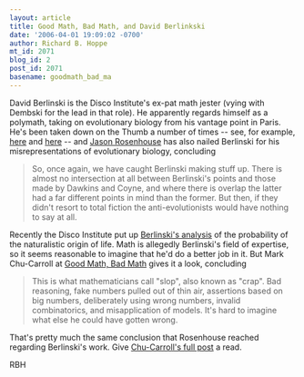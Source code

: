 ```yaml
---
layout: article
title: Good Math, Bad Math, and David Berlinkski
date: '2006-04-01 19:09:02 -0700'
author: Richard B. Hoppe
mt_id: 2071
blog_id: 2
post_id: 2071
basename: goodmath_bad_ma
---
```

David Berlinski is the Disco Institute's ex-pat math jester (vying with Dembski for the lead in that role).  He apparently regards himself as a polymath, taking on evolutionary biology from his vantage point in Paris.  He's been taken down on the Thumb a number of times -- see, for example, [here](http://www.pandasthumb.org/archives/2005/03/how_to_piss_off.html) and [here](http://www.pandasthumb.org/archives/2005/04/a_response_to_b.html) -- and [Jason Rosenhouse](http://evolutionblog.blogspot.com/2005/09/accepting-berlinskis-challenge.html) has also nailed Berlinski for his misrepresentations of evolutionary biology, concluding

> So, once again, we have caught Berlinski making stuff up. There is almost no intersection at all between Berlinski's points and those made by Dawkins and Coyne, and where there is overlap the latter had a far different points in mind than the former. But then, if they didn't resort to total fiction the anti-evolutionists would have nothing to say at all.

Recently the Disco Institute put up [Berlinski's analysis](http://www.discovery.org/scripts/viewDB/index.php?command=view&amp;id=3209&amp;program=CSC%20-%20Scientific%20Research%20and%20Scholarship%20-%20History%20and%20Philosophy%20of%20Science%20-%20MainPage) of the probability of the naturalistic origin of life.  Math is allegedly Berlinski's field of expertise, so it seems reasonable to imagine that he'd do a better job in it.  But Mark Chu-Carroll at [Good Math, Bad Math](http://goodmath.blogspot.com/) gives it a look, concluding 

> This is what mathematicians call "slop", also known as "crap". Bad reasoning, fake numbers pulled out of thin air, assertions based on big numbers, deliberately using wrong numbers, invalid combinatorics, and misapplication of models. It's hard to imagine what else he could have gotten wrong.

 That's pretty much the same conclusion that Rosenhouse reached regarding Berlinski's work.  Give [Chu-Carroll's full post](http://goodmath.blogspot.com/2006/03/berlinskis-bad-math.html) a read.

RBH
